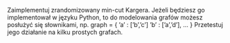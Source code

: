 Zaimplementuj zrandomizowany min-cut Kargera. Jeżeli będziesz go implementował w języku Python,
to do modelowania grafów możesz posłużyć się słownikami, np.
graph = {
’a’ : [’b’,’c’]
’b’ : [’a’,’d’],
...
}
Przetestuj jego działanie na kilku prostych grafach.